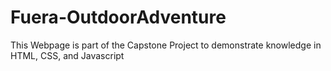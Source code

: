 # Fuera-OutdoorAdventure

This Webpage is part of the Capstone Project to demonstrate knowledge in HTML, CSS, and Javascript

